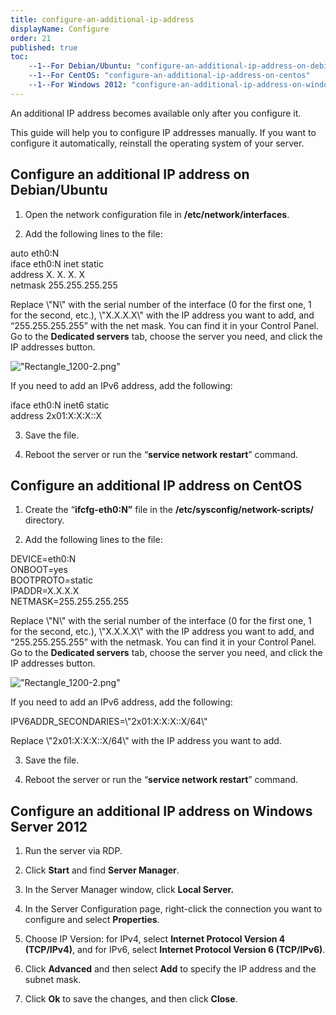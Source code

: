 ```yaml
---
title: configure-an-additional-ip-address
displayName: Configure
order: 21
published: true
toc:
    --1--For Debian/Ubuntu: "configure-an-additional-ip-address-on-debian-ubuntu"
    --1--For CentOS: "configure-an-additional-ip-address-on-centos"
    --1--For Windows 2012: "configure-an-additional-ip-address-on-windows-server-2012"
---
```



An additional IP address becomes available only after you configure it.


This guide will help you to configure IP addresses manually. If you want to configure it automatically, reinstall the operating system of your server.


Configure an additional IP address on Debian/Ubuntu
---------------------------------------------------


1. Open the network configuration file in **/etc/network/interfaces**.


2. Add the following lines to the file:


auto eth0:N  
iface eth0:N inet static  
address Х. Х. Х. Х  
netmask 255.255.255.255


Replace \\"N\\" with the serial number of the interface (0 for the first one, 1 for the second, etc.), \\"Х.Х.Х.Х\\" with the IP address you want to add, and “255.255.255.255” with the net mask. You can find it in your Control Panel. Go to the **Dedicated servers** tab, choose the server you need, and click the IP addresses button.


![\"Rectangle_1200-2.png\"](\"https://support.gcore.com/hc/article_attachments/13640001933073\")


If you need to add an IPv6 address, add the following:


iface eth0:N inet6 static  
address 2х01:Х:X:X::X


3. Save the file.


4. Reboot the server or run the “**service network restart**” command.


Configure an additional IP address on CentOS
--------------------------------------------


1. Create the “**ifcfg-eth0:N”** file in the **/etc/sysconfig/network-scripts/** directory.


2. Add the following lines to the file:


DEVICE=eth0:N  
ONBOOT=yes  
BOOTPROTO=static  
IPADDR=X.X.X.X  
NETMASK=255.255.255.255


Replace \\"N\\" with the serial number of the interface (0 for the first one, 1 for the second, etc.), \\"Х.Х.Х.Х\\" with the IP address you want to add, and “255.255.255.255” with the netmask. You can find it in your Control Panel. Go to the **Dedicated servers** tab, choose the server you need, and click the IP addresses button.


![\"Rectangle_1200-2.png\"](\"https://support.gcore.com/hc/article_attachments/13640001933073\")


If you need to add an IPv6 address, add the following:


IPV6ADDR\_SECONDARIES=\\"2х01:Х:X:X::X/64\\"


Replace \\"2х01:Х:X:X::X/64\\" with the IP address you want to add.


3. Save the file.


4. Reboot the server or run the “**service network restart**” command.


Configure an additional IP address on Windows Server 2012
---------------------------------------------------------


1. Run the server via RDP.


2. Click **Start** and find **Server Manager**.


3. In the Server Manager window, click **Local Server.**


4. In the Server Configuration page, right-click the connection you want to configure and select **Properties**.


5. Choose IP Version: for IPv4, select **Internet Protocol Version 4 (TCP/IPv4)**, and for IPv6, select **Internet Protocol Version 6 (TCP/IPv6)**.


6. Click **Advanced** and then select **Add** to specify the IP address and the subnet mask.


7. Click **Ok** to save the changes, and then click **Close**.